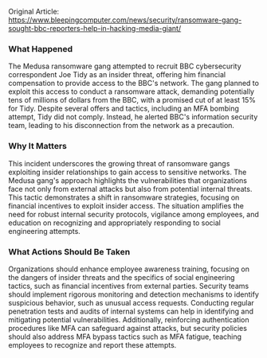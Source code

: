 Original Article: https://www.bleepingcomputer.com/news/security/ransomware-gang-sought-bbc-reporters-help-in-hacking-media-giant/

### What Happened

The Medusa ransomware gang attempted to recruit BBC cybersecurity correspondent Joe Tidy as an insider threat, offering him financial compensation to provide access to the BBC's network. The gang planned to exploit this access to conduct a ransomware attack, demanding potentially tens of millions of dollars from the BBC, with a promised cut of at least 15% for Tidy. Despite several offers and tactics, including an MFA bombing attempt, Tidy did not comply. Instead, he alerted BBC's information security team, leading to his disconnection from the network as a precaution.

### Why It Matters

This incident underscores the growing threat of ransomware gangs exploiting insider relationships to gain access to sensitive networks. The Medusa gang's approach highlights the vulnerabilities that organizations face not only from external attacks but also from potential internal threats. This tactic demonstrates a shift in ransomware strategies, focusing on financial incentives to exploit insider access. The situation amplifies the need for robust internal security protocols, vigilance among employees, and education on recognizing and appropriately responding to social engineering attempts.

### What Actions Should Be Taken

Organizations should enhance employee awareness training, focusing on the dangers of insider threats and the specifics of social engineering tactics, such as financial incentives from external parties. Security teams should implement rigorous monitoring and detection mechanisms to identify suspicious behavior, such as unusual access requests. Conducting regular penetration tests and audits of internal systems can help in identifying and mitigating potential vulnerabilities. Additionally, reinforcing authentication procedures like MFA can safeguard against attacks, but security policies should also address MFA bypass tactics such as MFA fatigue, teaching employees to recognize and report these attempts.